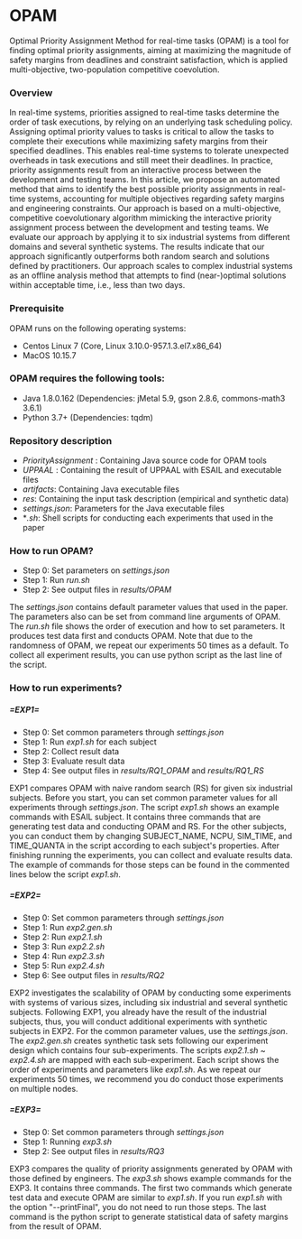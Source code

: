 # OPAM

Optimal Priority Assignment Method for real-time tasks (OPAM) is a tool for finding optimal priority assignments, aiming at maximizing the magnitude of safety margins from deadlines and constraint satisfaction, which is applied multi-objective, two-population competitive coevolution. 


### Overview
In real-time systems, priorities assigned to real-time tasks determine the order of task executions, by relying on an underlying task scheduling policy. Assigning optimal priority values to tasks is critical to allow the tasks to complete their executions while maximizing safety margins from their specified deadlines. This enables real-time systems to tolerate unexpected overheads in task executions and still meet their deadlines. In practice, priority assignments result from an interactive process between the development and testing teams. In this article, we propose an automated method that aims to identify the best possible priority assignments in real-time systems, accounting for multiple objectives regarding safety margins and engineering constraints. Our approach is based on a multi-objective, competitive coevolutionary algorithm mimicking the interactive priority assignment process between the development and testing teams. We evaluate our approach by applying it to six industrial systems from different domains and several synthetic systems. The results indicate that our approach significantly outperforms both random search and solutions defined by practitioners. Our approach scales to complex industrial systems as an offline analysis method that attempts to find (near-)optimal solutions within acceptable time, i.e., less than two days.


### Prerequisite
OPAM runs on the following operating systems:
- Centos Linux 7 (Core, Linux 3.10.0-957.1.3.el7.x86_64)
- MacOS 10.15.7


### OPAM requires the following tools:
- Java 1.8.0.162  (Dependencies: jMetal 5.9, gson 2.8.6, commons-math3 3.6.1)
- Python 3.7+     (Dependencies: tqdm)


### Repository description
* *PriorityAssignment* : Containing Java source code for OPAM tools
* *UPPAAL* : Containing the result of UPPAAL with ESAIL and executable files
* *artifacts*: Containing Java executable files
* *res*: Containing the input task description (empirical and synthetic data)
* *settings.json*: Parameters for the Java executable files
* **.sh*: Shell scripts for conducting each experiments that used in the paper 


### How to run OPAM?
* Step 0: Set parameters on *settings.json*
* Step 1: Run *run.sh*
* Step 2: See output files in *results/OPAM*

The *settings.json* contains default parameter values that used in the paper. The parameters also can be set from command line arguments of OPAM. The *run.sh* file shows the order of execution and how to set parameters. It produces test data first and conducts OPAM. Note that due to the randomness of OPAM, we repeat our experiments 50 times as a default. To collect all experiment results, you can use python script as the last line of the script.


### How to run experiments?

##### =EXP1=
* Step 0: Set common parameters through *settings.json*
* Step 1: Run *exp1.sh* for each subject
* Step 2: Collect result data 
* Step 3: Evaluate result data 
* Step 4: See output files in *results/RQ1_OPAM* and *results/RQ1_RS*

EXP1 compares OPAM with naive random search (RS) for given six industrial subjects. Before you start, you can set common parameter values for all experiments through *settings.json*. The script *exp1.sh* shows an example commands with ESAIL subject. It contains three commands that are generating test data and conducting OPAM and RS. For the other subjects, you can conduct them by changing SUBJECT_NAME, NCPU, SIM_TIME, and TIME_QUANTA in the script according to each subject's properties. After finishing running the experiments, you can collect and evaluate results data. The example of commands for those steps can be found in the commented lines below the script *exp1.sh*. 


##### =EXP2=
* Step 0: Set common parameters through *settings.json*
* Step 1: Run *exp2.gen.sh*
* Step 2: Run *exp2.1.sh*
* Step 3: Run *exp2.2.sh*
* Step 4: Run *exp2.3.sh*
* Step 5: Run *exp2.4.sh*
* Step 6: See output files in *results/RQ2*

EXP2 investigates the scalability of OPAM by conducting some experiments with systems of various sizes, including six industrial and several synthetic subjects. Following EXP1, you already have the result of the industrial subjects, thus, you will conduct additional experiments with synthetic subjects in EXP2. For the common parameter values, use the *settings.json*. The *exp2.gen.sh* creates synthetic task sets following our experiment design which contains four sub-experiments. The scripts *exp2.1.sh* ~ *exp2.4.sh* are mapped with each sub-experiment. Each script shows the order of experiments and parameters like *exp1.sh*. As we repeat our experiments 50 times, we recommend you do conduct those experiments on multiple nodes. 


##### =EXP3=
* Step 0: Set common parameters through *settings.json*
* Step 1: Running *exp3.sh*
* Step 2: See output files in *results/RQ3*

EXP3 compares the quality of priority assignments generated by OPAM with those defined by engineers. The *exp3.sh* shows example commands for the EXP3. It contains three commands. The first two commands which generate test data and execute OPAM are similar to *exp1.sh*. If you run *exp1.sh* with the option "--printFinal", you do not need to run those steps. The last command is the python script to generate statistical data of safety margins from the result of OPAM. 
